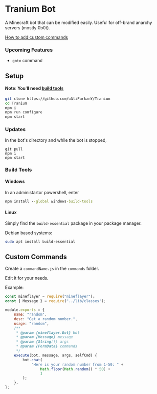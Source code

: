 # Tranium Bot

A Minecraft bot that can be modified easily. Useful for off-brand anarchy servers (mostly 0b0t).

[How to add custom commands](#custom-commands)

### Upcoming Features

-   `goto` command

## **Setup**

#### Note: You'll need [build tools](#build-tools)

```sh
git clone https://github.com/uAliFurkanY/Tranium
cd Tranium
npm i
npm run configure
npm start
```

### **Updates**

In the bot's directory and while the bot is stopped,

```
git pull
npm i
npm start
```

### Build Tools

#### **Windows**

In an administartor powershell, enter

```bat
npm install --global windows-build-tools
```

#### **Linux**

Simply find the `build-essential` package in your package manager.

Debian based systems:

```sh
sudo apt install build-essential
```

## Custom Commands

Create a `commandName.js` in the `commands` folder.

Edit it for your needs.

Example:

```js
const mineflayer = require("mineflayer");
const { Message } = require("../lib/classes");

module.exports = {
	name: "random",
	desc: "Get a random number.",
	usage: "random",
	/**
	 * @param {mineflayer.Bot} bot
	 * @param {Message} message
	 * @param {String[]} args
	 * @param {FormData} commands
	 */
	execute(bot, message, args, selfCmd) {
		bot.chat(
			"Here is your random number from 1-50: " +
				Math.floor(Math.random() * 50) +
				1
		);
	},
};
```
